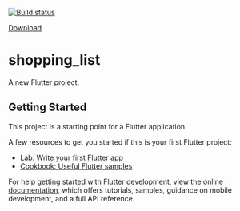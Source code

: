 [![Build status](https://build.appcenter.ms/v0.1/apps/ceb6d1f1-3ee5-4421-ac7c-db9574813210/branches/main/badge)](https://appcenter.ms)

[Download](https://install.appcenter.ms/orgs/shopping-list-pbp/apps/shopping-list/distribution_groups/public/releases/1)
# shopping_list

A new Flutter project.

## Getting Started

This project is a starting point for a Flutter application.

A few resources to get you started if this is your first Flutter project:

- [Lab: Write your first Flutter app](https://docs.flutter.dev/get-started/codelab)
- [Cookbook: Useful Flutter samples](https://docs.flutter.dev/cookbook)

For help getting started with Flutter development, view the
[online documentation](https://docs.flutter.dev/), which offers tutorials,
samples, guidance on mobile development, and a full API reference.
